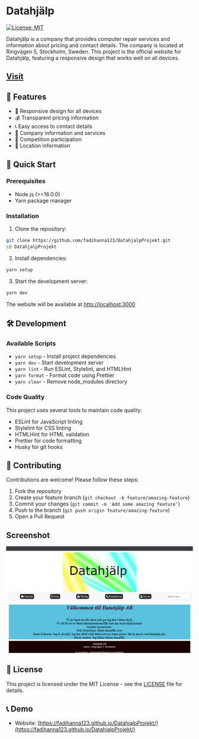 # Datahjälp

[![License: MIT](https://img.shields.io/badge/License-MIT-yellow.svg)](https://opensource.org/licenses/MIT)

Datahjälp is a company that provides computer repair services and information about pricing and contact details. The company is located at Ringvägen 5, Stockholm, Sweden. This project is the official website for Datahjälp, featuring a responsive design that works well on all devices.

## [Visit](https://fadihanna123.github.io/DatahjalpProjekt)

## 🌟 Features

- 📱 Responsive design for all devices
- 💰 Transparent pricing information
- 📞 Easy access to contact details
- 🎯 Company information and services
- 🎁 Competition participation
- 🏢 Location information

## 🚀 Quick Start

### Prerequisites

- Node.js (>=16.0.0)
- Yarn package manager

### Installation

1. Clone the repository:
```bash
git clone https://github.com/fadihanna123/DatahjalpProjekt.git
cd DatahjalpProjekt
```

2. Install dependencies:
```bash
yarn setup
```

3. Start the development server:
```bash
yarn dev
```

The website will be available at [http://localhost:3000](http://localhost:3000)

## 🛠️ Development

### Available Scripts

- `yarn setup` - Install project dependencies
- `yarn dev` - Start development server
- `yarn lint` - Run ESLint, Stylelint, and HTMLHint
- `yarn format` - Format code using Prettier
- `yarn clear` - Remove node_modules directory

### Code Quality

This project uses several tools to maintain code quality:
- ESLint for JavaScript linting
- Stylelint for CSS linting
- HTMLHint for HTML validation
- Prettier for code formatting
- Husky for git hooks

## 🤝 Contributing

Contributions are welcome! Please follow these steps:

1. Fork the repository
2. Create your feature branch (`git checkout -b feature/amazing-feature`)
3. Commit your changes (`git commit -m 'Add some amazing feature'`)
4. Push to the branch (`git push origin feature/amazing-feature`)
5. Open a Pull Request

## Screenshot
![Screenshot](screenshot.png "Screenshot")

## 📝 License

This project is licensed under the MIT License - see the [LICENSE](LICENSE) file for details.

## 📞 Demo

- Website: [https://fadihanna123.github.io/DatahjalpProjekt/](https://fadihanna123.github.io/DatahjalpProjekt/)
